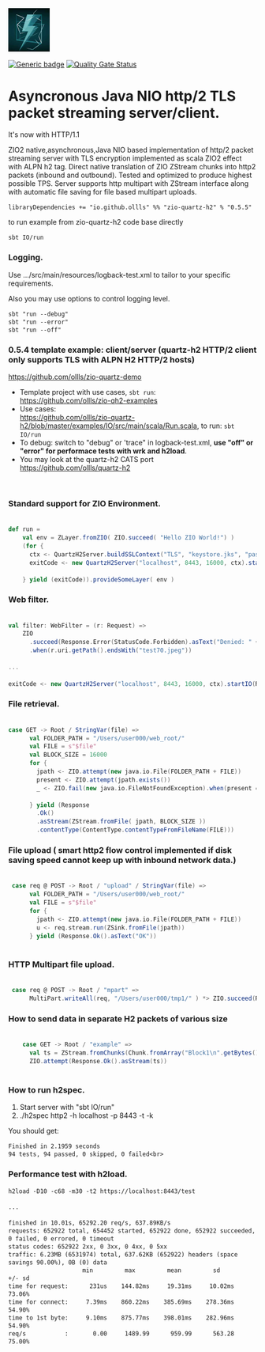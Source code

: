 <img src="quartz-h2.jpeg" width="84" title="quartz-h2"/>

[![Generic badge](https://img.shields.io/badge/zio--quartz--h2-0.5.5-blue)](https://repo1.maven.org/maven2/io/github/ollls/zio-quartz-h2_3/0.5.5)
[![Quality Gate Status](https://sonarcloud.io/api/project_badges/measure?project=ollls_zio-quartz-h2&metric=alert_status)](https://sonarcloud.io/summary/new_code?id=ollls_zio-quartz-h2)

# Asyncronous Java NIO **http/2 TLS** packet streaming server/client.
It's now with HTTP/1.1

ZIO2 native,asynchronous,Java NIO based implementation of http/2 packet streaming server with TLS encryption implemented as scala ZIO2 effect with ALPN h2 tag. Direct native translation of ZIO ZStream chunks into http2 packets (inbound and outbound). Tested and optimized to produce highest possible TPS. Server supports http multipart with ZStream interface along with automatic file saving for file based multipart uploads.

``` 
libraryDependencies += "io.github.ollls" %% "zio-quartz-h2" % "0.5.5"
```

to run example from zio-quartz-h2 code base directly

```
sbt IO/run
```

### Logging.

Use .../src/main/resources/logback-test.xml to tailor to your specific requirements.

Also you may use options to control logging level.
```
sbt "run --debug"
sbt "run --error"
sbt "run --off"
```


### 0.5.4 template example: client/server (quartz-h2 HTTP/2 client only supports TLS with ALPN H2 HTTP/2 hosts)<br>
https://github.com/ollls/zio-quartz-demo
* Template project with use cases, `sbt run`:<br>https://github.com/ollls/zio-qh2-examples
* Use cases:<br> https://github.com/ollls/zio-quartz-h2/blob/master/examples/IO/src/main/scala/Run.scala, to run: `sbt IO/run`
* To debug: switch to "debug" or 'trace" in logback-test.xml, **use "off" or "error" for performace tests with wrk and h2load**. 
* You may look at the quartz-h2 CATS port https://github.com/ollls/quartz-h2
<br>

### Standard support for ZIO Environment.

```scala

def run =
    val env = ZLayer.fromZIO( ZIO.succeed( "Hello ZIO World!") )
    (for {
      ctx <- QuartzH2Server.buildSSLContext("TLS", "keystore.jks", "password")
      exitCode <- new QuartzH2Server("localhost", 8443, 16000, ctx).startIO(R, filter, sync = false)

    } yield (exitCode)).provideSomeLayer( env )

```

### Web filter.

```scala

val filter: WebFilter = (r: Request) =>
    ZIO
      .succeed(Response.Error(StatusCode.Forbidden).asText("Denied: " + r.uri.getPath()))
      .when(r.uri.getPath().endsWith("test70.jpeg"))
   
...

exitCode <- new QuartzH2Server("localhost", 8443, 16000, ctx).startIO(R, filter, sync = false)

```

### File retrieval.

```scala 

case GET -> Root / StringVar(file) =>
      val FOLDER_PATH = "/Users/user000/web_root/"
      val FILE = s"$file"
      val BLOCK_SIZE = 16000
      for {
        jpath <- ZIO.attempt(new java.io.File(FOLDER_PATH + FILE))
        present <- ZIO.attempt(jpath.exists())
        _ <- ZIO.fail(new java.io.FileNotFoundException).when(present == false)

      } yield (Response
        .Ok()
        .asStream(ZStream.fromFile( jpath, BLOCK_SIZE ))
        .contentType(ContentType.contentTypeFromFileName(FILE)))

```

### File upload ( smart http2 flow control implemented if disk saving speed cannot keep up with inbound network data.) 

```scala 

 case req @ POST -> Root / "upload" / StringVar(file) =>
      val FOLDER_PATH = "/Users/user000/web_root/"
      val FILE = s"$file"
      for {
        jpath <- ZIO.attempt(new java.io.File(FOLDER_PATH + FILE))
        u <- req.stream.run(ZSink.fromFile(jpath))
      } yield (Response.Ok().asText("OK"))
        
```        
### HTTP Multipart file upload.

```scala

 case req @ POST -> Root / "mpart" =>
      MultiPart.writeAll(req, "/Users/user000/tmp1/" ) *> ZIO.succeed(Response.Ok())

```

### How to send data in separate H2 packets of various size

```scala 

    case GET -> Root / "example" =>
      val ts = ZStream.fromChunks(Chunk.fromArray("Block1\n".getBytes()), Chunk.fromArray("Block22\n".getBytes()))
      ZIO.attempt(Response.Ok().asStream(ts))
      
````      

### How to run h2spec.

1. Start server with "sbt IO/run"<br>
2. ./h2spec http2 -h localhost -p 8443 -t -k<br>

You should get:
```
Finished in 2.1959 seconds
94 tests, 94 passed, 0 skipped, 0 failed<br>
```
### Performance test with h2load.

```
h2load -D10 -c68 -m30 -t2 https://localhost:8443/test

...

finished in 10.01s, 65292.20 req/s, 637.89KB/s
requests: 652922 total, 654452 started, 652922 done, 652922 succeeded, 0 failed, 0 errored, 0 timeout
status codes: 652922 2xx, 0 3xx, 0 4xx, 0 5xx
traffic: 6.23MB (6531974) total, 637.62KB (652922) headers (space savings 90.00%), 0B (0) data
                     min         max         mean         sd        +/- sd
time for request:      231us    144.82ms     19.31ms     10.02ms    73.06%
time for connect:     7.39ms    860.22ms    385.69ms    278.36ms    54.90%
time to 1st byte:     9.10ms    875.77ms    398.01ms    282.96ms    54.90%
req/s           :       0.00     1489.99      959.99      563.28    75.00%


```




